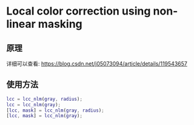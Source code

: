 # Local color correction using non-linear masking

## 原理

详细可以查看: https://blog.csdn.net/j05073094/article/details/119543657

## 使用方法

```matlab
lcc = lcc_nlm(gray, radius);
lcc = lcc_nlm(gray);
[lcc, mask] = lcc_nlm(gray, radius);
[lcc, mask] = lcc_nlm(gray);
```

